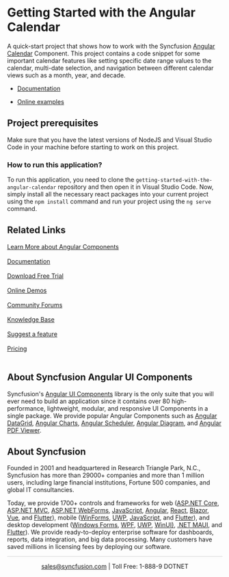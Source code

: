 # Getting Started with the Angular Calendar

A quick-start project that shows how to work with the Syncfusion [Angular Calendar](https://www.syncfusion.com/angular-components/angular-calendar?utm_source=github&utm_medium=listing&utm_campaign=angular-calendar-github-samples) Component. This project contains a code snippet for some important calendar features like setting specific date range values to the calendar, multi-date selection, and navigation between different calendar views such as a month, year, and decade.

* [Documentation](https://ej2.syncfusion.com/angular/documentation/calendar/getting-started/?utm_source=github&utm_medium=listing&utm_campaign=angular-calendar-github-samples)

* [Online examples](https://ej2.syncfusion.com/angular/demos/#/bootstrap5/calendar/default?utm_source=github&utm_medium=listing&utm_campaign=angular-calendar-github-samples)

## Project prerequisites

Make sure that you have the latest versions of NodeJS and Visual Studio Code in your machine before starting to work on this project.

### How to run this application?

To run this application, you need to clone the `getting-started-with-the-angular-calendar` repository and then open it in Visual Studio Code. Now, simply install all the necessary react packages into your current project using the `npm install` command and run your project using the `ng serve` command.

## Related Links

[Learn More about Angular Components](https://www.syncfusion.com/angular-components/?utm_source=github&utm_medium=listing&utm_campaign=angular-calendar-github-samples)<br/><br/>
[Documentation](https://ej2.syncfusion.com/angular/documentation/introduction/?utm_source=github&utm_medium=listing&utm_campaign=angular-calendar-github-samples)<br/><br/>
[Download Free Trial](https://www.syncfusion.com/downloads?utm_source=github&utm_medium=listing&utm_campaign=angular-calendar-github-samples)<br/><br/>
[Online Demos](https://ej2.syncfusion.com/angular/demos/?utm_source=github&utm_medium=listing&utm_campaign=angular-calendar-github-samples)<br/><br/>
[Community Forums](https://www.syncfusion.com/forums/?utm_source=github&utm_medium=listing&utm_campaign=angular-calendar-github-samples)<br/><br/>
[Knowledge Base](https://www.syncfusion.com/kb/essential-js2?utm_source=github&utm_medium=listing&utm_campaign=angular-calendar-github-samples)<br/><br/>
[Suggest a feature](https://www.syncfusion.com/feedback/angular?utm_source=github&utm_medium=listing&utm_campaign=angular-calendar-github-samples)<br/><br/>
[Pricing](https://www.syncfusion.com/sales/products/angular?utm_source=github&utm_medium=listing&utm_campaign=angular-calendar-github-samples)<br/><br/>

## About Syncfusion Angular UI Components
Syncfusion's [Angular UI Components](https://www.syncfusion.com/angular-components?utm_source=github&utm_medium=listing&utm_campaign=angular-calendar-github-samples) library is the only suite that you will ever need to build an application since it contains over 80 high-performance, lightweight, modular, and responsive UI Components in a single package. We provide popular Angular Components such as [Angular DataGrid](https://www.syncfusion.com/angular-components/angular-grid), [Angular Charts](https://www.syncfusion.com/angular-components/angular-charts), [Angular Scheduler](https://www.syncfusion.com/angular-components/angular-scheduler?utm_source=github&utm_medium=listing&utm_campaign=angular-calendar-github-samples), [Angular Diagram](https://www.syncfusion.com/angular-components/angular-diagram?utm_source=github&utm_medium=listing&utm_campaign=angular-calendar-github-samples), and [Angular PDF Viewer](https://www.syncfusion.com/angular-components/angular-pdf-viewer?utm_source=github&utm_medium=listing&utm_campaign=angular-calendar-github-samples).

## About Syncfusion

Founded in 2001 and headquartered in Research Triangle Park, N.C., Syncfusion has more than 29000+ companies and more than 1 million users, including large financial institutions, Fortune 500 companies, and global IT consultancies.

Today, we provide 1700+ controls and frameworks for web ([ASP.NET Core](https://www.syncfusion.com/aspnet-core-ui-controls?utm_source=github&utm_medium=listing&utm_campaign=angular-calendar-github-samples), [ASP.NET MVC](https://www.syncfusion.com/aspnet-mvc-ui-controls?utm_source=github&utm_medium=listing&utm_campaign=angular-calendar-github-samples), [ASP.NET WebForms](https://www.syncfusion.com/jquery/aspnet-webforms-ui-controls?utm_source=github&utm_medium=listing&utm_campaign=angular-calendar-github-samples), [JavaScript](https://www.syncfusion.com/javascript-ui-controls?utm_source=github&utm_medium=listing&utm_campaign=angular-calendar-github-samples), [Angular](https://www.syncfusion.com/angular-components?utm_source=github&utm_medium=listing&utm_campaign=angular-calendar-github-samples), [React](https://www.syncfusion.com/react-components?utm_source=github&utm_medium=listing&utm_campaign=angular-calendar-github-samples), [Blazor](https://www.syncfusion.com/blazor-components?utm_source=github&utm_medium=listing&utm_campaign=angular-calendar-github-samples), [Vue](https://www.syncfusion.com/vue-components?utm_source=github&utm_medium=listing&utm_campaign=angular-calendar-github-samples), and [Flutter](https://www.syncfusion.com/flutter-widgets?utm_source=github&utm_medium=listing&utm_campaign=angular-calendar-github-samples)), mobile ([WinForms](https://www.syncfusion.com/WinForms-ui-controls?utm_source=github&utm_medium=listing&utm_campaign=angular-calendar-github-samples), [UWP](https://www.syncfusion.com/uwp-ui-controls?utm_source=github&utm_medium=listing&utm_campaign=angular-calendar-github-samples), [JavaScript](https://www.syncfusion.com/javascript-ui-controls?utm_source=github&utm_medium=listing&utm_campaign=angular-calendar-github-samples), and [Flutter](https://www.syncfusion.com/flutter-widgets?utm_source=github&utm_medium=listing&utm_campaign=angular-calendar-github-samples)), and desktop development ([Windows Forms](https://www.syncfusion.com/winforms-ui-controls?utm_source=github&utm_medium=listing&utm_campaign=angular-calendar-github-samples), [WPF](https://www.syncfusion.com/wpf-ui-controls?utm_source=github&utm_medium=listing&utm_campaign=angular-calendar-github-samples), [UWP](https://www.syncfusion.com/uwp-ui-controls?utm_source=github&utm_medium=listing&utm_campaign=angular-calendar-github-samples), [WinUI)](https://www.syncfusion.com/winui-controls?utm_source=github&utm_medium=listing&utm_campaign=angular-calendar-github-samples), [.NET MAUI](https://www.syncfusion.com/maui-controls), and [Flutter](https://www.syncfusion.com/flutter-widgets?utm_source=github&utm_medium=listing&utm_campaign=angular-calendar-github-samples)). We provide ready-to-deploy enterprise software for dashboards, reports, data integration, and big data processing. Many customers have saved millions in licensing fees by deploying our software.

<hr style="height:0.3px;border:none;color:lightgrey;background-color:lightgrey;" />

<p align="center">
  <a href="mailto:sales@syncfusion.com?Subject=Syncfusion Angular Components - Github Sample" target="_top">sales@syncfusion.com</a> | Toll Free: 1-888-9 DOTNET <br>
</p>